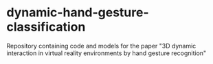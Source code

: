 # dynamic-hand-gesture-classification
Repository containing code and models for the paper "3D dynamic interaction in virtual reality environments by hand gesture recognition"

